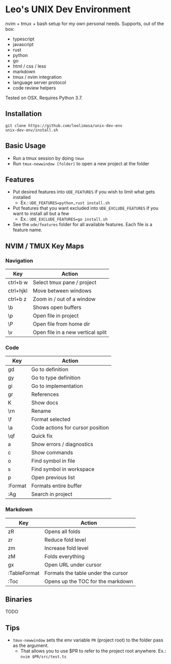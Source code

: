 # Leo's UNIX Dev Environment

nvim + tmux + bash setup for my own personal needs. Supports, out of the box:

* typescript
* javascript
* rust
* python
* go
* html / css / less
* markdown
* tmux / nvim integration
* language server protocol
* code review helpers

Tested on OSX. Requires Python 3.7.

## Installation

```
git clone https://github.com/leolimasa/unix-dev-env 
unix-dev-env/install.sh
```

## Basic Usage

* Run a tmux session by doing `tmux`
* Run `tmux-newwindow [folder]` to open a new project at the folder

## Features

* Put desired features into `UDE_FEATURES` if you wish to limit what gets installed
  * Ex.: `UDE_FEATURES=python,rust install.sh`
* Put features that you want excluded into `UDE_EXCLUDE_FEATURES` if you want to install all but a few
  * Ex.: `UDE_EXCLUDE_FEATURES=go install.sh`
* See the `ude/features` folder for all available features. Each file is a feature name.

## NVIM / TMUX Key Maps

### Navigation

| Key       | Action                            |
|-----------|-----------------------------------|
| ctrl+b w  | Select tmux pane / project        |
| ctrl+hjkl | Move between windows              |
| ctrl+b z  | Zoom in / out of a window         |
| \b        | Shows open buffers                |
| \p        | Open file in project              |
| \P        | Open file from home dir           |
| \v        | Open file in a new vertical split |

### Code

| Key       | Action                           |
|-----------|----------------------------------|
| gd        | Go to definition                 |
| gy        | Go to type definition            |
| gi        | Go to implementation             |
| gr        | References                       |
| K         | Show docs                        |
| \rn       | Rename                           |
| \f        | Format selected                  |
| \a        | Code actions for cursor position |
| \qf       | Quick fix                        |
| <space> a | Show errors / diagnostics        |
| <space> c | Show commands                    |
| <space> o | Find symbol in file              |
| <space> s | Find symbol in workspace         |
| <space> p | Open previous list               |
| :Format   | Formats entire buffer            |
| :Ag       | Search in project                |

### Markdown

| Key          | Action                             |
|--------------|------------------------------------|
| zR           | Opens all folds                    |
| zr           | Reduce fold level                  |
| zm           | Increase fold level                |
| zM           | Folds everything                   |
| gx           | Open URL under cursor              |
| :TableFormat | Formats the table under the cursor |
| :Toc         | Opens up the TOC for the markdown


## Binaries

TODO

## Tips

* `tmux-newwindow` sets the env variable `PR` (project root) to the folder pass as the argument.
  * That allows you to use $PR to refer to the project root anywhere. Ex.: `nvim $PR/src/test.ts`

